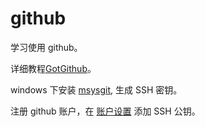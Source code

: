 github
======

学习使用 github。

详细教程[GotGithub](http://www.worldhello.net/gotgithub/index.html)。

windows 下安装 [msysgit](https://code.google.com/p/msysgit/downloads/list), 生成 SSH 密钥。

注册 github 账户，在 [账户设置](https://github.com/settings/ssh) 添加 SSH 公钥。